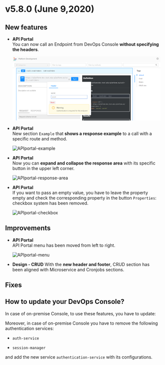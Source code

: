 # v5.8.0 (June 9,2020)

## New features

* **API Portal**        
    You can now call an Endpoint from DevOps Console **without specifying the headers**.

    ![API-portal-header](img/API-portal-header.png)

* **API Portal**        
    New section `Example` that **shows a response example** to a call with a specific route and method.

    ![APIportal-example]()

* **API Portal**       
    Now you can **expand and collapse the response area** with its specific button in the upper left corner. 

    ![APIportal-response-area]()

* **API Portal**        
    If you want to pass an empty value, you have to leave the property empty and check the corresponding property in the button `Properties`: checkbox system has been removed.

    ![APIportal-checkbox]()

## Improvements

* **API Portal**        
    API Portal menu has been moved from left to right.

    ![APIportal-menu]()

* **Design - CRUD**
    With the **new header and footer**, CRUD section has been aligned with Microservice and Cronjobs sections.

## Fixes

    
## How to update your DevOps Console?

In case of on-premise Console, to use these features, you have to update:


Moreover, in case of on-premise Console you have to remove the following authentication services:

* `auth-service`

* `session-manager`

and add the new service `authentication-service` with its configurations.
